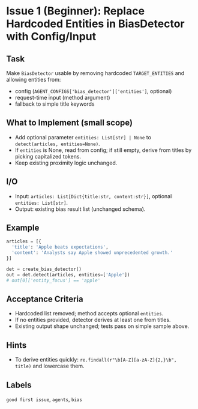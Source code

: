 # Issue 1 (Beginner): Replace Hardcoded Entities in BiasDetector with Config/Input

## Task
Make `BiasDetector` usable by removing hardcoded `TARGET_ENTITIES` and allowing entities from:
- config (`AGENT_CONFIGS['bias_detector']['entities']`, optional)
- request-time input (method argument)
- fallback to simple title keywords

## What to Implement (small scope)
- Add optional parameter `entities: List[str] | None` to `detect(articles, entities=None)`.
- If `entities` is None, read from config; if still empty, derive from titles by picking capitalized tokens.
- Keep existing proximity logic unchanged.

## I/O
- Input: `articles: List[Dict{title:str, content:str}]`, optional `entities: List[str]`.
- Output: existing bias result list (unchanged schema).

## Example
```python
articles = [{
  'title': 'Apple beats expectations',
  'content': 'Analysts say Apple showed unprecedented growth.'
}]

det = create_bias_detector()
out = det.detect(articles, entities=['Apple'])
# out[0]['entity_focus'] == 'apple'
```

## Acceptance Criteria
- Hardcoded list removed; method accepts optional `entities`.
- If no entities provided, detector derives at least one from titles.
- Existing output shape unchanged; tests pass on simple sample above.

## Hints
- To derive entities quickly: `re.findall(r"\b[A-Z][a-zA-Z]{2,}\b", title)` and lowercase them.

## Labels
`good first issue`, `agents`, `bias`
